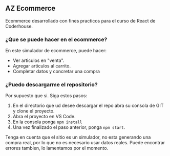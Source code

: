 ## AZ Ecommerce

Ecommerce desarrollado con fines practicos para el curso de React de Coderhouse.

### ¿Que se puede hacer en el ecommerce?

En este simulador de ecommerce, puede hacer:

-   Ver articulos en "venta".
-   Agregar articulos al carrito.
-   Completar datos y concretar una compra

### ¿Puedo descargarme el repositorio?

Por supuesto que si. Siga estos pasos:

1. En el directorio que ud desee descargar el repo abra su consola de GIT y clone el proyecto.
2. Abra el proyecto en VS Code.
3. En la consola ponga `npm install`
4. Una vez finalizado el paso anterior, ponga `npm start`.

Tenga en cuenta que el sitio es un simulador, no esta generando una compra real, por lo que no es necesario usar datos reales. Puede encontrar errores tambien, lo lamentamos por el momento.
